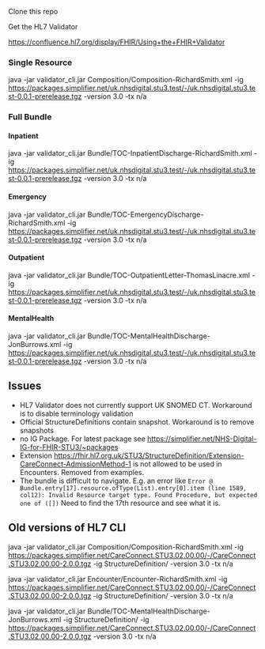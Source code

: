 Clone this repo

Get the HL7 Validator 

https://confluence.hl7.org/display/FHIR/Using+the+FHIR+Validator

### Single Resource 
java -jar validator_cli.jar Composition/Composition-RichardSmith.xml -ig https://packages.simplifier.net/uk.nhsdigital.stu3.test/-/uk.nhsdigital.stu3.test-0.0.1-prerelease.tgz -version 3.0 -tx n/a

### Full Bundle

#### Inpatient

java -jar validator_cli.jar Bundle/TOC-InpatientDischarge-RichardSmith.xml -ig https://packages.simplifier.net/uk.nhsdigital.stu3.test/-/uk.nhsdigital.stu3.test-0.0.1-prerelease.tgz -version 3.0 -tx n/a

#### Emergency
java -jar validator_cli.jar Bundle/TOC-EmergencyDischarge-RichardSmith.xml -ig https://packages.simplifier.net/uk.nhsdigital.stu3.test/-/uk.nhsdigital.stu3.test-0.0.1-prerelease.tgz -version 3.0 -tx n/a

#### Outpatient

java -jar validator_cli.jar Bundle/TOC-OutpatientLetter-ThomasLinacre.xml -ig https://packages.simplifier.net/uk.nhsdigital.stu3.test/-/uk.nhsdigital.stu3.test-0.0.1-prerelease.tgz -version 3.0 -tx n/a

#### MentalHealth

java -jar validator_cli.jar Bundle/TOC-MentalHealthDischarge-JonBurrows.xml -ig https://packages.simplifier.net/uk.nhsdigital.stu3.test/-/uk.nhsdigital.stu3.test-0.0.1-prerelease.tgz -version 3.0 -tx n/a

## Issues

- HL7 Validator does not currently support UK SNOMED CT. Workaround is to disable terminology validation
- Official StructureDefinitions contain snapshot. Workaround is to remove snapshots
- no IG Package. For latest package see https://simplifier.net/NHS-Digital-IG-for-FHIR-STU3/~packages
- Extension https://fhir.hl7.org.uk/STU3/StructureDefinition/Extension-CareConnect-AdmissionMethod-1 is not allowed to be used in Encounters. Removed from examples.
- The bundle is difficult to navigate. E.g. an error like `Error @ Bundle.entry[17].resource.ofType(List).entry[0].item (line 1589, col12): Invalid Resource target type. Found Procedure, but expected one of ([])` Need to find the 17th resource and see what it is.

## Old versions of HL7 CLI

java -jar validator_cli.jar Composition/Composition-RichardSmith.xml -ig https://packages.simplifier.net/CareConnect.STU3.02.00.00/-/CareConnect.STU3.02.00.00-2.0.0.tgz -ig StructureDefinition/ -version 3.0 -tx n/a

java -jar validator_cli.jar Encounter/Encounter-RichardSmith.xml -ig https://packages.simplifier.net/CareConnect.STU3.02.00.00/-/CareConnect.STU3.02.00.00-2.0.0.tgz -ig StructureDefinition/ -version 3.0 -tx n/a

java -jar validator_cli.jar Bundle/TOC-MentalHealthDischarge-JonBurrows.xml -ig StructureDefinition/ -ig 	https://packages.simplifier.net/CareConnect.STU3.02.00.00/-/CareConnect.STU3.02.00.00-2.0.0.tgz -version 3.0 -tx n/a
